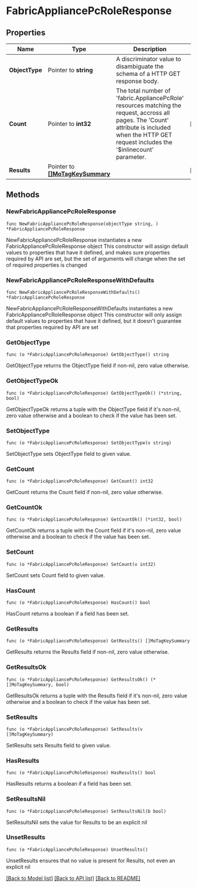 # FabricAppliancePcRoleResponse

## Properties

Name | Type | Description | Notes
------------ | ------------- | ------------- | -------------
**ObjectType** | Pointer to **string** | A discriminator value to disambiguate the schema of a HTTP GET response body. | 
**Count** | Pointer to **int32** | The total number of &#39;fabric.AppliancePcRole&#39; resources matching the request, accross all pages. The &#39;Count&#39; attribute is included when the HTTP GET request includes the &#39;$inlinecount&#39; parameter. | [optional] 
**Results** | Pointer to [**[]MoTagKeySummary**](MoTagKeySummary.md) |  | [optional] 

## Methods

### NewFabricAppliancePcRoleResponse

`func NewFabricAppliancePcRoleResponse(objectType string, ) *FabricAppliancePcRoleResponse`

NewFabricAppliancePcRoleResponse instantiates a new FabricAppliancePcRoleResponse object
This constructor will assign default values to properties that have it defined,
and makes sure properties required by API are set, but the set of arguments
will change when the set of required properties is changed

### NewFabricAppliancePcRoleResponseWithDefaults

`func NewFabricAppliancePcRoleResponseWithDefaults() *FabricAppliancePcRoleResponse`

NewFabricAppliancePcRoleResponseWithDefaults instantiates a new FabricAppliancePcRoleResponse object
This constructor will only assign default values to properties that have it defined,
but it doesn't guarantee that properties required by API are set

### GetObjectType

`func (o *FabricAppliancePcRoleResponse) GetObjectType() string`

GetObjectType returns the ObjectType field if non-nil, zero value otherwise.

### GetObjectTypeOk

`func (o *FabricAppliancePcRoleResponse) GetObjectTypeOk() (*string, bool)`

GetObjectTypeOk returns a tuple with the ObjectType field if it's non-nil, zero value otherwise
and a boolean to check if the value has been set.

### SetObjectType

`func (o *FabricAppliancePcRoleResponse) SetObjectType(v string)`

SetObjectType sets ObjectType field to given value.


### GetCount

`func (o *FabricAppliancePcRoleResponse) GetCount() int32`

GetCount returns the Count field if non-nil, zero value otherwise.

### GetCountOk

`func (o *FabricAppliancePcRoleResponse) GetCountOk() (*int32, bool)`

GetCountOk returns a tuple with the Count field if it's non-nil, zero value otherwise
and a boolean to check if the value has been set.

### SetCount

`func (o *FabricAppliancePcRoleResponse) SetCount(v int32)`

SetCount sets Count field to given value.

### HasCount

`func (o *FabricAppliancePcRoleResponse) HasCount() bool`

HasCount returns a boolean if a field has been set.

### GetResults

`func (o *FabricAppliancePcRoleResponse) GetResults() []MoTagKeySummary`

GetResults returns the Results field if non-nil, zero value otherwise.

### GetResultsOk

`func (o *FabricAppliancePcRoleResponse) GetResultsOk() (*[]MoTagKeySummary, bool)`

GetResultsOk returns a tuple with the Results field if it's non-nil, zero value otherwise
and a boolean to check if the value has been set.

### SetResults

`func (o *FabricAppliancePcRoleResponse) SetResults(v []MoTagKeySummary)`

SetResults sets Results field to given value.

### HasResults

`func (o *FabricAppliancePcRoleResponse) HasResults() bool`

HasResults returns a boolean if a field has been set.

### SetResultsNil

`func (o *FabricAppliancePcRoleResponse) SetResultsNil(b bool)`

 SetResultsNil sets the value for Results to be an explicit nil

### UnsetResults
`func (o *FabricAppliancePcRoleResponse) UnsetResults()`

UnsetResults ensures that no value is present for Results, not even an explicit nil

[[Back to Model list]](../README.md#documentation-for-models) [[Back to API list]](../README.md#documentation-for-api-endpoints) [[Back to README]](../README.md)


